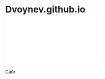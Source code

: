 # Dvoynev.github.io  ![](file:///C:/Users/ildvo/OneDrive/%D0%A0%D0%B0%D0%B1%D0%BE%D1%87%D0%B8%D0%B9%20%D1%81%D1%82%D0%BE%D0%BB/index.html)
Сайт
